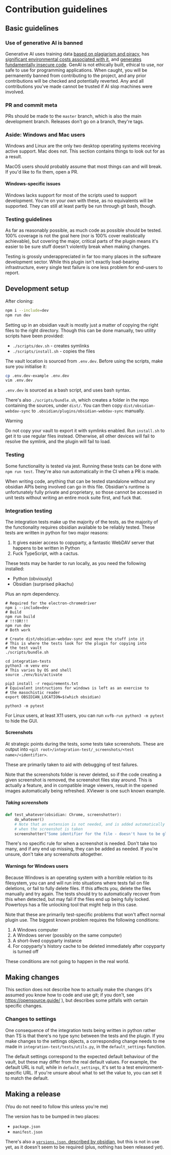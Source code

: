 # Contribution guidelines

## Basic guidelines

### Use of generative AI is banned

Generative AI uses training data [based on plagiarism and piracy](https://web.archive.org/web/20250000000000*/https://www.theatlantic.com/technology/archive/2025/03/libgen-meta-openai/682093/), has [significant environmental costs associated with it](https://doi.org/10.21428/e4baedd9.9070dfe7), and [generates fundamentally insecure code](https://doi.org/10.1007/s10664-024-10590-1). GenAI is not ethically built, ethical to use, nor safe to use for programming applications. When caught, you will be permanently banned from contributing to the project, and any prior contributions will be checked and potentially reverted. Any and all contributions you've made cannot be trusted if AI slop machines were involved.

### PR and commit meta

PRs should be made to the `master` branch, which is also the main development branch. Releases don't go on a branch, they're tags.

### Aside: Windows and Mac users

Windows and Linux are the only two desktop operating systems receiving active support. Mac does not. This  section contains things to look out for as a result.

MacOS users should probably assume that most things can and will break. If you'd like to fix them, open a PR.

#### Windows-specific issues

Windows lacks support for most of the scripts used to support development. You're on your own with these, as no equivalents will be supported. They can still at least partly be run through git bash, though.

### Testing guidelines

As far as reasonably possible, as much code as possible should be tested. 100% coverage is not the goal here (nor is 100% cover realistically achievable), but covering the major, critical parts of the plugin means it's easier to be sure stuff doesn't violently break when making changes.

Testing is grossly underappreciated in far too many places in the software development sector. While this plugin isn't exactly load-bearing infrastructure, every single test failure is one less problem for end-users to report.

## Development setup

After cloning:
```bash
npm i --include=dev
npm run dev
```

Setting up in an obsidian vault is mostly just a matter of copying the right files to the right directory. Though this can be done manually, two utility scripts have been provided:

* `./scripts/dev.sh` - creates symlinks
* `./scripts/install.sh` - copies the files

The vault location is sourced from `.env.dev`. Before using the scripts, make sure you initialise it:
```bash
cp .env.dev-example .env.dev 
vim .env.dev
```

`.env.dev` is sourced as a bash script, and uses bash syntax.

There's also `./scripts/bundle.sh`, which creates a folder in the repo containing the sources, under `dist/`. You can then copy `dist/obsidian-webdav-sync` to `.obsidian/plugins/obsidian-webdav-sync` manually.

> [!warning]
>
> Do not copy your vault to export it with symlinks enabled. Run `install.sh` to get it to use regular files instead. Otherwise, all other devices will fail to resolve  the symlink, and the plugin will fail to load.

### Testing

Some functionality is tested via jest. Running these tests can be done with `npm run test`. They're also run automatically in the CI when a PR is made.

When writing code, anything that can be  tested standalone without any obsidian APIs being involved can go in this file. Obsidian's runtime is unfortunately fully private and proprietary, so those cannot be accessed in unit tests without writing an entire mock suite first, and fuck that.

### Integration testing

The integration tests make up the majority of the tests, as the majority of the functionality requires obsidian available to be reliably tested. These tests are written in python for two major reasons:

1. It gives easier access to copyparty, a fantastic WebDAV server that happens to be written in Python
2. Fuck TypeScript, with a cactus. 

These tests may be harder to run locally, as you need the following installed:

* Python (obviously)
* Obsidian (surprised pikachu)

Plus an npm dependency.

```
# Required for the electron-chromedriver
npm i --include=dev
# Build
npm run build 
# !!!OR!!!
npm run dev
# Both work

# Create dist/obsidian-webdav-sync and move the stuff into it
# This is where the tests look for the plugin for copying into
# the test vault
./scripts/bundle.sh

cd integration-tests
python3 -m venv env 
# This varies by OS and shell
source ./env/bin/activate

pip3 install -r requirements.txt
# Equivalent instructions for windows is left as an exercise to
# the masochistic reader
export OBSIDIAN_LOCATION=$(which obsidian)

python3 -m pytest
```
For Linux users, at least X11 users, you can run `xvfb-run python3 -m pytest` to hide the GUI.

#### Screenshots

At strategic points during the tests, some tests take screenshots. These are output into `<git root>/integration-test/_screenshots/<test name>/<identifier>`.

These are primarily taken to aid with debugging of test failures. 

Note that the screenshots folder is never deleted, so if the code creating a given screenshot is removed, the screenshot files stay around. This is actually a feature, and in compatible image viewers, result in the opened images automatically being refreshed. XViewer is one such known example. 

##### Taking screenshots

```python
def test_whatever(obsidian: Chrome, screenshotter):
    do_whatever()
    # Note that an extension is not needed, and is added automatically
    # when the screenshot is taken
    screenshotter("Some identifier for the file - doesn't have to be globally unique, only unique for the test")
```

There's no specific rule for when a screenshot is needed. Don't take too many, and if any end up missing, they can be added as needed. If you're unsure, don't take any screenshots altogether.

#### Warnings for Windows users

Because Windows is an operating system with a horrible relation to its filesystem, you can and will run into situations where tests fail on file deletions, or fail to fully delete files. If this affects you, delete the files manually and try again. The tests should try to automatically recover from this when detected, but may fail if the files end up being fully locked. Powertoys has a file unlocking tool that might help in this case.

Note that these are primarily test-specific problems that won't affect normal plugin use. The biggest known problem requires the following conditions:

1. A Windows computer
2. A Windows server (possibly on the same computer)
3. A short-lived copyparty instance
4. For copyparty's history cache to be deleted immediately after copyparty is turned off

These conditions are not going to happen in the real world.

## Making changes

This section does not describe how to actually make the changes (it's assumed you know how to code and use git; if you don't, see https://opensource.guide/ ), but describes some pitfalls with certain specific changes.

### Changes to settings

One consequence of the integration tests being written in python rather than TS is that there's no type sync between the tests and the plugin. If you make changes to the settings objects, a corresponding change needs to me made in `integration-test/tests/utils.py`, in the `default_settings` function.

The default settings correspond to the expected default behaviour of the vault, but these may differ from the real default values. For example, the default URL is null, while in `default_settings`, it's set to a test environment-specific URL. If you're unsure about what to set the value to, you can set it to match the default.

## Making a release

(You do not need to follow this unless you're me)

The version has to be bumped in two places:

* `package.json`
* `manifest.json`


There's also a [`versions.json`, described by obsidian](https://docs.obsidian.md/Reference/Versions), but this is not in use yet, as it doesn't seem to be required (plus, nothing has been released yet).


